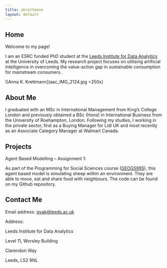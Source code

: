 ```yaml
---
title: akrettmann
layout: default
---
```


## Home

Welcome to my page!

I am an ESRC funded PhD student at the [Leeds Institute for Data Analytics](https://lida.leeds.ac.uk/) at the University of Leeds. 
My research project focuses on utilising artificial intelligence in overcoming the value-action gap in sustainable consumption for mainstream consumers. 

![Anna K. Krettmann](aac_IMG_2124.jpg =250x)
 
## About Me
I graduated with an MSc in International Management from King’s College London and previously obtained a BSc (Hons) in International Business from the University of Roehampton, London. Following my studies, I working in the private sector, first as a Buying Manager for Lidl UK and most recently as an Associate Category Manager at Walmart Canada. 
 
## Projects

Agent Based Modelling – Assignment 1:

As part of the Programming for Social Sciences course ([GEOG5995](https://www.geog.leeds.ac.uk/courses/computing/study/core-python-phd/)), this agent based model is simulating sheep within an environment. They are able to move, eat and share food with neighbours. 
The code can be found on my Github repository. 
 
 
## Contact Me 
Email address: gyak@leeds.ac.uk

Address: 

Leeds Institute for Data Analytics 

Level 11, Worsley Building 

Clarendon Way

Leeds, LS2 9NL
